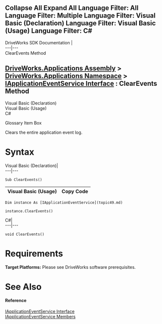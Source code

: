 Collapse All Expand All Language Filter: All  Language Filter: Multiple  Language Filter: Visual Basic (Declaration) Language Filter: Visual Basic (Usage) Language Filter: C#  
---  
DriveWorks SDK Documentation  |   
---|---  
ClearEvents Method   
  
[DriveWorks.Applications Assembly](topic13.md) > [DriveWorks.Applications Namespace](topic16.md) > [IApplicationEventService Interface](topic49.md) : ClearEvents Method  
---  
  
Visual Basic (Declaration)    
Visual Basic (Usage)    
C# 

Glossary Item Box

Clears the entire application event log. 

# Syntax

Visual Basic (Declaration)|   
---|---  
      
    
    Sub ClearEvents()   
  
Visual Basic (Usage)| Copy Code  
---|---  
      
    
    Dim instance As [IApplicationEventService](topic49.md)
     
    instance.ClearEvents()  
  
C#|   
---|---  
      
    
    void ClearEvents()  
  
# Requirements

**Target Platforms:** Please see DriveWorks software prerequisites.

# See Also

#### Reference

[IApplicationEventService Interface](topic49.md)   
[IApplicationEventService Members](topic50.md)


